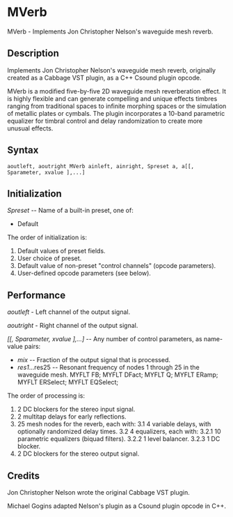 # MVerb

MVerb - Implements Jon Christopher Nelson's waveguide mesh reverb.
 
## Description

Implements Jon Christopher Nelson's waveguide mesh reverb, originally created 
as a Cabbage VST plugin, as a C++ Csound plugin opcode.

MVerb is a modified five-by-five 2D waveguide mesh reverberation effect. It is 
highly flexible and can generate compelling and unique effects timbres ranging 
from traditional spaces to infinite morphing spaces or the simulation of 
metallic plates or cymbals. The plugin incorporates a 10-band parametric 
equalizer for timbral control and delay randomization to create more unusual 
effects.

## Syntax
```
aoutleft, aoutright MVerb ainleft, ainright, Spreset a, a[[, Sparameter, xvalue ],...]
```
## Initialization

*Spreset* -- Name of a built-in preset, one of:

- Default

The order of initialization is:

1. Default values of preset fields.
2. User choice of preset.
3. Default value of non-preset "control channels" (opcode parameters).
4. User-defined opcode parameters (see below).

## Performance

*aoutleft* - Left channel of the output signal.

*aoutright* - Right channel of the output signal.

*[[, Sparameter, xvalue ],...]* -- Any number of control parameters, as name-value pairs:

- *mix* -- Fraction of the output signal that is processed.
- *res1*...res25 -- Resonant frequency of nodes 1 through 25 in the waveguide mesh.
    MYFLT FB;
    MYFLT DFact;
    MYFLT Q;
    MYFLT ERamp;
    MYFLT ERSelect;
    MYFLT EQSelect;
    
The order of processing is:

1. 2 DC blockers for the stereo input signal.
2. 2 multitap delays for early reflections.
3. 25 mesh nodes for the reverb, each with:
    3.1 4 variable delays, with optionally randomized delay times.
    3.2 4 equalizers, each with:
        3.2.1 10 parametric equalizers (biquad filters).
        3.2.2 1 level balancer.
        3.2.3 1 DC blocker.
9. 2 DC blockers for the stereo output signal.

## Credits

Jon Christopher Nelson wrote the original Cabbage VST plugin.

Michael Gogins adapted Nelson's plugin as a Csound plugin opcode in C++.
